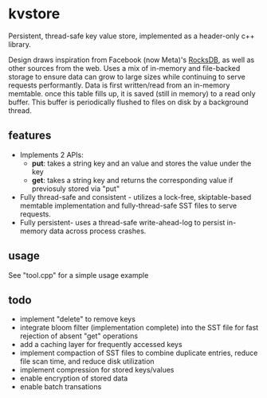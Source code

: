 # kvstore
Persistent, thread-safe key value store, implemented as a header-only c++ library.

Design draws inspiration from Facebook (now Meta)'s [RocksDB](https://github.com/facebook/rocksdb),
as well as other sources from the web.
Uses a mix of in-memory and file-backed storage to ensure data can grow to large sizes while continuing to serve requests performantly. Data is first written/read from an in-memory memtable. once this table fills up, it is saved (still in memory) to a read only buffer. This buffer is periodically flushed to files on disk by a background thread.

## features
 - Implements 2 APIs:
    - **put**: takes a string key and an  value and stores the value under the key
    - **get**: takes a string key and returns the corresponding value if previosuly stored via "put"
 - Fully thread-safe and consistent - utilizes a lock-free, skiptable-based memtable implementation and fully-thread-safe SST files to serve requests.
 - Fully persistent- uses a thread-safe write-ahead-log to persist in-memory data across process crashes.

## usage
See "tool.cpp" for a simple usage example

## todo
- implement "delete" to remove keys
- integrate bloom filter (implementation complete) into the SST file for fast rejection of absent "get" operations
- add a caching layer for frequently accessed keys
- implement compaction of SST files to combine duplicate entries, reduce file scan time, and reduce disk utilization
- implement compression for stored keys/values
- enable encryption of stored data
- enable batch transations

